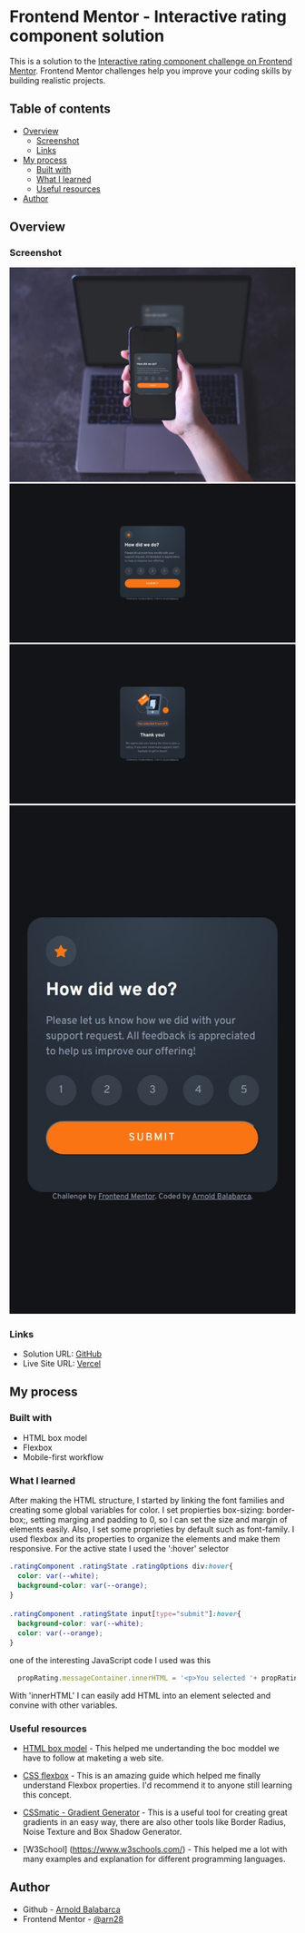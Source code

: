# Frontend Mentor - Interactive rating component solution

This is a solution to the [Interactive rating component challenge on Frontend Mentor](https://www.frontendmentor.io/challenges/interactive-rating-component-koxpeBUmI). Frontend Mentor challenges help you improve your coding skills by building realistic projects. 

## Table of contents


- [Overview](#overview)
  - [Screenshot](#screenshot)
  - [Links](#links)
- [My process](#my-process)
  - [Built with](#built-with)
  - [What I learned](#what-i-learned)
  - [Useful resources](#useful-resources)
- [Author](#author)

## Overview

### Screenshot
![](./responsive-preview.jpg)
![](./screenshot-desktop.jpeg)
![](./screenshot-thankYou.jpeg)
![](./screenshot-mobile.jpeg)

### Links

- Solution URL: [GitHub](https://github.com/arn28/interactive-rating-component.git)
- Live Site URL: [Vercel](http://interactive-rating-component-arn28.vercel.app/)

## My process

### Built with

- HTML box model
- Flexbox
- Mobile-first workflow

### What I learned

After making the HTML structure, I started by linking the font families and creating some global variables for  color.
I set propierties box-sizing: border-box;, setting marging and padding to 0, so I can set the size and margin of elements easily.
Also, I set some proprieties by default such as font-family.
I used flexbox and its properties to organize the elements and make them responsive.
For the active state I used the ':hover' selector
```css
.ratingComponent .ratingState .ratingOptions div:hover{
  color: var(--white);
  background-color: var(--orange);
}

.ratingComponent .ratingState input[type="submit"]:hover{
  background-color: var(--white);
  color: var(--orange);
}
```
one of the interesting JavaScript code I used was this 
```js
  propRating.messageContainer.innerHTML = '<p>You selected '+ propRating.ratingValue +' out of 5</p>'      
```
With 'innerHTML' I can easily add HTML into an element selected and convine with other variables. 


### Useful resources

- [HTML box model](https://www.w3schools.com/css/css_boxmodel.asp) - This helped me undertanding the boc moddel we have to follow at maketing a web site.

- [CSS flexbox](https://css-tricks.com/snippets/css/a-guide-to-flexbox/) - This is an amazing guide which helped me finally understand Flexbox properties. I'd recommend it to anyone still learning this concept.

- [CSSmatic - Gradient Generator](https://cssmatic.com/gradient-generator) - This is a useful tool for creating great gradients in an easy way, there are also other tools like Border Radius, Noise Texture and Box Shadow Generator.  
- [W3School] (https://www.w3schools.com/) - This helped me a lot with many examples and explanation for different programming languages.

## Author

- Github - [Arnold Balabarca](https://github.com/arn28)
- Frontend Mentor - [@arn28](https://www.frontendmentor.io/profile/arn28)

